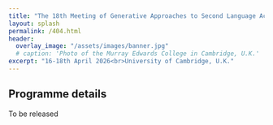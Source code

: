 ```yaml
---
title: "The 18th Meeting of Generative Approaches to Second Language Acquisition"
layout: splash
permalink: /404.html
header:
  overlay_image: "/assets/images/banner.jpg"
  # caption: 'Photo of the Murray Edwards College in Cambridge, U.K.'
excerpt: "16-18th April 2026<br>University of Cambridge, U.K."
---
```


## Programme details

To be released
